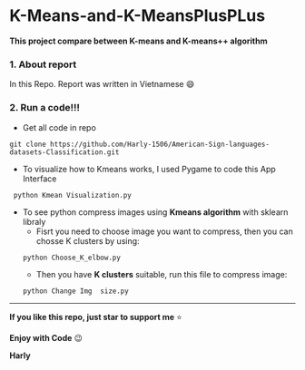 # K-Means-and-K-MeansPlusPLus
**This project compare between K-means and K-means++ algorithm**

### 1. About report

  In this Repo. Report was written in Vietnamese :smile:
  
### 2. Run a code!!!
- Get all code in repo
```
git clone https://github.com/Harly-1506/American-Sign-languages-datasets-Classification.git
```
- To visualize how to Kmeans works, I used Pygame to code this App Interface
```
 python Kmean Visualization.py
```
- To see python compress images using **Kmeans algorithm** with sklearn libraly
  - Fisrt you need  to choose image you want to compress, then you can chosse K clusters by using:
  ```
  python Choose_K_elbow.py
  ```
  - Then you have **K clusters** suitable, run this file to compress image:
  ```
  python Change Img  size.py 
  ```
  
___
**If you like  this repo, just star to support me** :star:

**Enjoy with Code** :wink:

**Harly**
  





